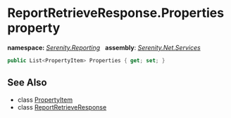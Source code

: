 # ReportRetrieveResponse.Properties property
**namespace:** *[Serenity.Reporting](../../README.md#serenity.reporting-namespace)*   **assembly**: *[Serenity.Net.Services](../../README.md)*

```csharp
public List<PropertyItem> Properties { get; set; }
```

## See Also

* class [PropertyItem](../Serenity.Net.Core/../../Serenity.ComponentModel/PropertyItem.md)
* class [ReportRetrieveResponse](../ReportRetrieveResponse.md)